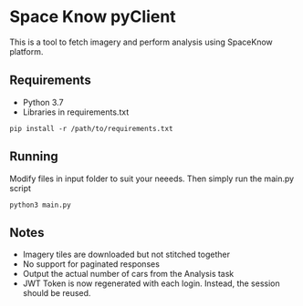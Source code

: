 # Space Know pyClient

This is a tool to fetch imagery and perform analysis using SpaceKnow platform.

## Requirements
- Python 3.7
- Libraries in requirements.txt

```
pip install -r /path/to/requirements.txt
```

## Running
Modify files in input folder to suit your neeeds. Then simply run the main.py script

```
python3 main.py
```

## Notes
- Imagery tiles are downloaded but not stitched together
- No support for paginated responses
- Output the actual number of cars from the Analysis task
- JWT Token is now regenerated with each login. Instead, the session should be reused.